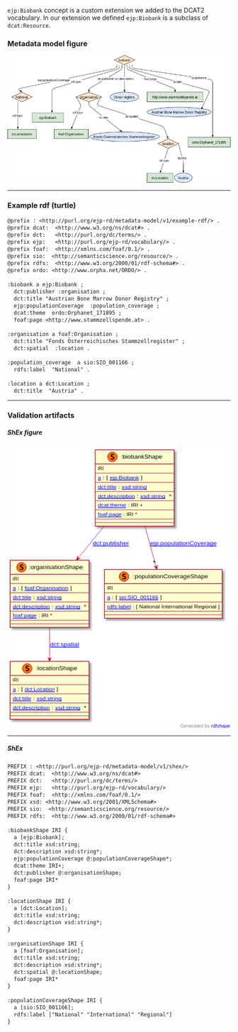 `ejp:Biobank` concept is a custom extension we added to the DCAT2 vocabulary. In our extension we defined `ejp:Biobank` is a subclass of `dcat:Resource`.


### Metadata model figure

<p align="center"> 
    <a href="../images/turtle/biobank.png" target="_blank">
        <img src="../images/turtle/biobank.png"> 
    </a>
</p>


***

### Example rdf (turtle)

```ttl
@prefix : <http://purl.org/ejp-rd/metadata-model/v1/example-rdf/> .
@prefix dcat:  <http://www.w3.org/ns/dcat#> .
@prefix dct:   <http://purl.org/dc/terms/> .
@prefix ejp:   <http://purl.org/ejp-rd/vocabulary/> .
@prefix foaf:  <http://xmlns.com/foaf/0.1/> .
@prefix sio:  <http://semanticscience.org/resource/> .
@prefix rdfs:  <http://www.w3.org/2000/01/rdf-schema#> .
@prefix ordo: <http://www.orpha.net/ORDO/> .

:biobank a ejp:Biobank ;
  dct:publisher :organisation ;        
  dct:title "Austrian Bone Marrow Donor Registry" ;
  ejp:populationCoverage  :population_coverage ;
  dcat:theme  ordo:Orphanet_171895 ;
  foaf:page <http://www.stammzellspende.at> .

:organisation a foaf:Organisation ;
  dct:title "Fonds Österreichisches Stammzellregister" ;
  dct:spatial  :location .

:population_coverage  a sio:SIO_001166 ;
  rdfs:label  "National" .

:location a dct:Location ;
  dct:title  "Austria" .
```

***

### Validation artifacts 

##### ShEx figure

<p align="center"> 
    <a href="../images/shex/biobank.png" target="_blank">
        <img src="../images/shex/biobank.png"> 
    </a>
</p>

***
##### ShEx

``` ShEx
PREFIX : <http://purl.org/ejp-rd/metadata-model/v1/shex/>
PREFIX dcat:  <http://www.w3.org/ns/dcat#>
PREFIX dct:   <http://purl.org/dc/terms/>
PREFIX ejp:   <http://purl.org/ejp-rd/vocabulary/>
PREFIX foaf:  <http://xmlns.com/foaf/0.1/>
PREFIX xsd: <http://www.w3.org/2001/XMLSchema#>
PREFIX sio:  <http://semanticscience.org/resource/>
PREFIX rdfs:  <http://www.w3.org/2000/01/rdf-schema#>

:biobankShape IRI {
  a [ejp:Biobank];
  dct:title xsd:string;
  dct:description xsd:string*;
  ejp:populationCoverage @:populationCoverageShape*;
  dcat:theme IRI+;
  dct:publisher @:organisationShape;
  foaf:page IRI*
}

:locationShape IRI {
  a [dct:Location];
  dct:title xsd:string;
  dct:description xsd:string*;
}

:organisationShape IRI {
  a [foaf:Organisation];
  dct:title xsd:string;
  dct:description xsd:string*;
  dct:spatial @:locationShape;
  foaf:page IRI*
}

:populationCoverageShape IRI {
  a [sio:SIO_001166];
  rdfs:label ["National" "International" "Regional"]
}
```
